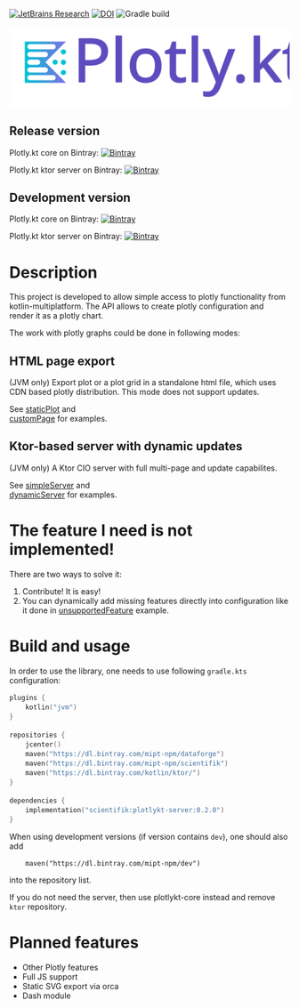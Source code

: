 [![JetBrains Research](https://jb.gg/badges/research.svg)](https://confluence.jetbrains.com/display/ALL/JetBrains+on+GitHub)
[![DOI](https://zenodo.org/badge/186020000.svg)](https://zenodo.org/badge/latestdoi/186020000)
![Gradle build](https://github.com/mipt-npm/plotly.kt/workflows/Gradle%20build/badge.svg)

![Plotlykt logo](./docs/logo_text.svg)

## Release version

Plotly.kt core on Bintray: [ ![Bintray](https://api.bintray.com/packages/mipt-npm/scientifik/plotlykt-core/images/download.svg) ](https://bintray.com/mipt-npm/scientifik/plotlykt-core/_latestVersion)

Plotly.kt ktor server on Bintray: [ ![Bintray](https://api.bintray.com/packages/mipt-npm/scientifik/plotlykt-core/images/download.svg) ](https://bintray.com/mipt-npm/scientifik/plotlykt-server/_latestVersion)

## Development version

Plotly.kt core on Bintray: [ ![Bintray](https://api.bintray.com/packages/mipt-npm/dev/plotlykt-core/images/download.svg) ](https://bintray.com/mipt-npm/dev/plotlykt-core/_latestVersion)

Plotly.kt ktor server on Bintray: [ ![Bintray](https://api.bintray.com/packages/mipt-npm/dev/plotlykt-core/images/download.svg) ](https://bintray.com/mipt-npm/dev/plotlykt-server/_latestVersion)

# Description

This project is developed to allow simple access to plotly functionality from kotlin-multiplatform.
The API allows to create plotly configuration and render it as a plotly chart.

The work with plotly graphs could be done in following modes:

## HTML page export
(JVM only) Export plot or a plot grid in a standalone html file, which
uses CDN based plotly distribution. This mode does not support updates.

See [staticPlot](./examples/src/main/kotlin/staticPlot.kt) and  
[customPage](./examples/src/main/kotlin/customPage.kt) for examples.

## Ktor-based server with dynamic updates
(JVM only) A Ktor CIO server with full multi-page and update capabilites.

See [simpleServer](./examples/src/main/kotlin/simpleServer.kt) and  
[dynamicServer](./examples/src/main/kotlin/dynamicServer.kt) for examples.

# The feature I need is not implemented!

There are two ways to solve it:
1. Contribute! It is easy!
2. You can dynamically add missing features directly into configuration
like it done in [unsupportedFeature](./examples/src/main/kotlin/unsupportedFeature.kt) example.

# Build and usage

In order to use the library, one needs to use following `gradle.kts` configuration:

```kotlin
plugins {
    kotlin("jvm")
}

repositories {
    jcenter()
    maven("https://dl.bintray.com/mipt-npm/dataforge")
    maven("https://dl.bintray.com/mipt-npm/scientifik")
    maven("https://dl.bintray.com/kotlin/ktor/")
}

dependencies {
    implementation("scientifik:plotlykt-server:0.2.0")
}
```

When using development versions (if version contains `dev`), one should also add
```
    maven("https://dl.bintray.com/mipt-npm/dev")
```
into the repository list.

If you do not need the server, then use plotlykt-core instead and remove `ktor` repository.

# Planned features

* Other Plotly features
* Full JS support
* Static SVG export via orca
* Dash module
